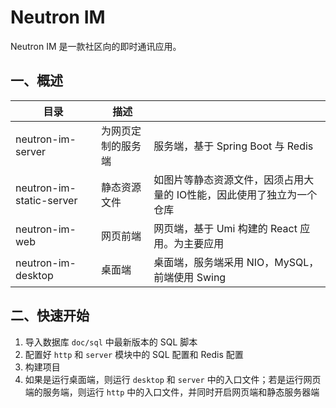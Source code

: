 # Neutron IM

Neutron IM 是一款社区向的即时通讯应用。

## 一、概述

| 目录                     | 描述               |                                                              |
| ------------------------ | ------------------ | ------------------------------------------------------------ |
| neutron-im-server        | 为网页定制的服务端 | 服务端，基于 Spring Boot 与 Redis                            |
| neutron-im-static-server | 静态资源文件       | 如图片等静态资源文件，因须占用大量的 IO性能，因此使用了独立为一个仓库 |
| neutron-im-web           | 网页前端           | 网页端，基于 Umi 构建的 React 应用。为主要应用               |
| neutron-im-desktop       | 桌面端             | 桌面端，服务端采用 NIO，MySQL，前端使用 Swing                |

## 二、快速开始

1. 导入数据库 `doc/sql` 中最新版本的 SQL 脚本
2. 配置好 `http` 和 `server` 模块中的 SQL 配置和 Redis 配置
3. 构建项目
4. 如果是运行桌面端，则运行 `desktop` 和 `server` 中的入口文件；若是运行网页端的服务端，则运行 `http` 中的入口文件，并同时开启网页端和静态服务器端

